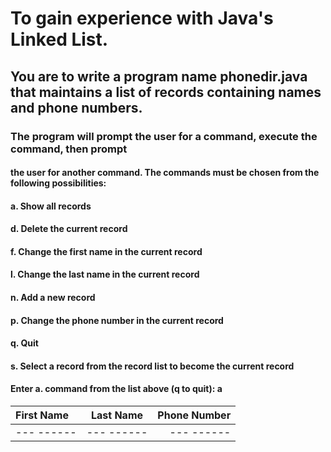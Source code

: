 # To gain experience with Java's Linked List.

## You are to write a program name phonedir.java that maintains a list of records containing names and phone numbers. 

### The program will prompt the user for a command, execute the command, then prompt

#### the user for another command. The commands must be chosen from the following possibilities:

 #### a. Show all records

#### d. Delete the current record

#### f. Change the first name in the current record

#### l. Change the last name in the current record

#### n. Add a new record

#### p. Change the phone number in the current record

#### q. Quit


#### s. Select a record from the record list to become the current record

#### Enter a. command from the list above (q to quit): a


| First Name | Last Name | Phone Number |
| :---         |     :---:      |          ---: |
| --- ------   | --- ------     | --- ------    |

